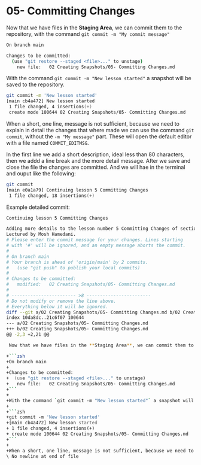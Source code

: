 # 05- Committing Changes

Now that we have files in the **Staging Area**, we can commit them to the repository, with the command `git commit -m "My commit message"`

```zsh
On branch main

Changes to be committed:
  (use "git restore --staged <file>..." to unstage)
	new file:   02 Creating Snapshots/05- Committing Changes.md
```

With the command `git commit -m "New lesson started"` a snapshot will be saved to the repository.

```zsh
git commit -m 'New lesson started'
[main cb4a472] New lesson started
 1 file changed, 4 insertions(+)
 create mode 100644 02 Creating Snapshots/05- Committing Changes.md
```

When a short, one line, message is not sufficient, because we need to explain in detail the changes that where made we can use the command `git commit`, without the `-m "My message"` part. These will open the default editor with a file named `COMMIT_EDITMSG`.

In the first line we add a short description, ideal less than 80 characters, then we addd a line break and the more detail message. After we save and close the file the changes are committed. And we will hae in the terminal and ouput like the following:

```zsh
git commit
[main e0a1a79] Continuing lesson 5 Committing Changes
 1 file changed, 18 insertions(+)
```

Example detailed commit:

````zsh
Continuing lesson 5 Committing Changes

Adding more details to the lesson number 5 Committing Changes of section 2 Creating Snapshots of the course The Ultimate Git Course.
Lectured by Mosh Hamedani.
# Please enter the commit message for your changes. Lines starting
# with '#' will be ignored, and an empty message aborts the commit.
#
# On branch main
# Your branch is ahead of 'origin/main' by 2 commits.
#   (use "git push" to publish your local commits)
#
# Changes to be committed:
#	modified:   02 Creating Snapshots/05- Committing Changes.md
#
# ------------------------ >8 ------------------------
# Do not modify or remove the line above.
# Everything below it will be ignored.
diff --git a/02 Creating Snapshots/05- Committing Changes.md b/02 Creating Snapshots/05- Committing Changes.md
index 10da8dc..21c6f07 100644
--- a/02 Creating Snapshots/05- Committing Changes.md
+++ b/02 Creating Snapshots/05- Committing Changes.md
@@ -2,3 +2,21 @@

 Now that we have files in the **Staging Area**, we can commit them to the repository, with the command `git commit -m "My commit message"`

+```zsh
+On branch main
+
+Changes to be committed:
+  (use "git restore --staged <file>..." to unstage)
+	new file:   02 Creating Snapshots/05- Committing Changes.md
+```
+
+With the command `git commit -m "New lesson started"` a snapshot will be saved to the repository.
+
+```zsh
+git commit -m 'New lesson started'
+[main cb4a472] New lesson started
+ 1 file changed, 4 insertions(+)
+ create mode 100644 02 Creating Snapshots/05- Committing Changes.md
+```
+
+When a short, one line, message is not sufficient, because we need to explain in detail the changes that where made we can use the command `git commit`, without the `-m "My message"` part. These will open the default editor.
\ No newline at end of file

````
